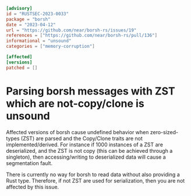 ```toml
[advisory]
id = "RUSTSEC-2023-0033"
package = "borsh"
date = "2023-04-12"
url = "https://github.com/near/borsh-rs/issues/19"
references = ["https://github.com/near/borsh-rs/pull/136"]
informational = "unsound"
categories = ["memory-corruption"]

[affected]
[versions]
patched = []
```

# Parsing borsh messages with ZST which are not-copy/clone is unsound

Affected versions of borsh cause undefined behavior when zero-sized-types (ZST) 
are parsed and the Copy/Clone traits are not implemented/derived.
For instance if 1000 instances of a ZST are deserialized, and the ZST is not copy 
(this can be achieved through a singleton), then accessing/writing to deserialized 
data will cause a segmentation fault.

There is currently no way for borsh to read data without also providing a Rust type. 
Therefore, if not ZST are used for serialization, then you are not affected by this issue. 
